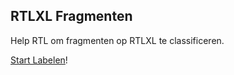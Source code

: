 ## RTLXL Fragmenten

Help RTL om fragmenten op RTLXL te classificeren.

[Start Labelen](https://app.labelbox.com/go-label/cklo34bn1v5ae0757zfvgqkrd)!